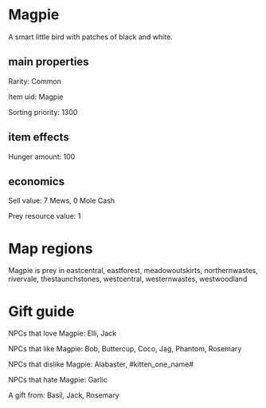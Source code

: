 # Magpie

A smart little bird with patches of black and white.

## main properties

Rarity: Common

Item uid: Magpie

Sorting priority: 1300

## item effects

Hunger amount: 100

## economics

Sell value: 7 Mews, 0 Mole Cash

Prey resource value: 1

# Map regions

Magpie is prey in eastcentral, eastforest, meadowoutskirts, northernwastes, rivervale, thestaunchstones, westcentral, westernwastes, westwoodland

# Gift guide

NPCs that love Magpie: Elli, Jack

NPCs that like Magpie: Bob, Buttercup, Coco, Jag, Phantom, Rosemary

NPCs that dislike Magpie: Alabaster, #kitten_one_name#

NPCs that hate Magpie: Garlic

A gift from: Basil, Jack, Rosemary